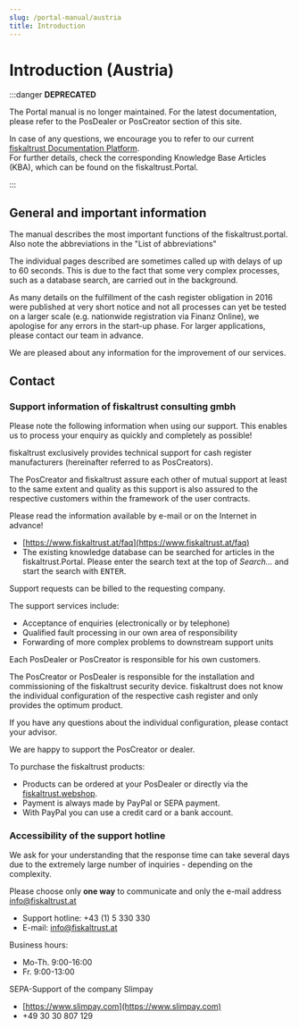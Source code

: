 ```yaml
---
slug: /portal-manual/austria
title: Introduction
---
```


# Introduction (Austria)

:::danger **DEPRECATED**

The Portal manual is no longer maintained. For the latest documentation, please refer to the PosDealer or PosCreator section of this site.  

In case of any questions, we encourage you to refer to our current [fiskaltrust Documentation Platform](https://docs.fiskaltrust.cloud).  
For further details, check the corresponding Knowledge Base Articles (KBA), which can be found on the fiskaltrust.Portal.

:::

## General and important information

The manual describes the most important functions of the fiskaltrust.portal. Also note the abbreviations in the "List of abbreviations"

The individual pages described are sometimes called up with delays of up to 60 seconds. This is due to the fact that some very complex processes, such as a database search, are carried out in the background.

As many details on the fulfillment of the cash register obligation in 2016 were published at very short notice and not all processes can yet be tested on a larger scale (e.g. nationwide registration via Finanz Online), we apologise for any errors in the start-up phase. For larger applications, please contact our team in advance.

We are pleased about any information for the improvement of our services.

## Contact

### Support information of fiskaltrust consulting gmbh

Please note the following information when using our support. This enables us to process your enquiry as quickly and completely as possible!

fiskaltrust exclusively provides technical support for cash register manufacturers (hereinafter referred to as PosCreators).

The PosCreator and fiskaltrust assure each other of mutual support at least to the same extent and quality as this support is also assured to the respective customers within the framework of the user contracts.

Please read the information available by e-mail or on the Internet in advance!

- [https://www.fiskaltrust.at/faq](https://www.fiskaltrust.at/faq)
- The existing knowledge database can be searched for articles in the fiskaltrust.Portal. Please enter the search text at the top of _Search..._ and start the search with <kbd>ENTER</kbd>.

Support requests can be billed to the requesting company.

The support services include:

- Acceptance of enquiries (electronically or by telephone)
- Qualified fault processing in our own area of responsibility
- Forwarding of more complex problems to downstream support units

Each PosDealer or PosCreator is responsible for his own customers.

The PosCreator or PosDealer is responsible for the installation and commissioning of the fiskaltrust security device. fiskaltrust does not know the individual configuration of the respective cash register and only provides the optimum product.

If you have any questions about the individual configuration, please contact your advisor.

We are happy to support the PosCreator or dealer.

To purchase the fiskaltrust products:

- Products can be ordered at your PosDealer or directly via the [fiskaltrust.webshop](https://www.fiskaltrust.at/products/).
- Payment is always made by PayPal or SEPA payment.
- With PayPal you can use a credit card or a bank account.

### Accessibility of the support hotline

We ask for your understanding that the response time can take several days due to the extremely large number of inquiries - depending on the complexity.

Please choose only __one way__ to communicate and only the e-mail address [info@fiskaltrust.at](mailto:info@fiskaltrust.at)

- Support hotline: +43 (1) 5 330 330
- E-mail: [info@fiskaltrust.at](mailto:info@fiskaltrust.at)

Business hours:

- Mo-Th. 9:00-16:00
- Fr. 9:00-13:00

SEPA-Support of the company Slimpay

- [https://www.slimpay.com](https://www.slimpay.com)
- +49 30 30 807 129